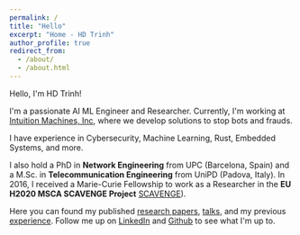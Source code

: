 ```yaml
---
permalink: /
title: "Hello"
excerpt: "Home - HD Trinh"
author_profile: true
redirect_from: 
  - /about/
  - /about.html
---
```


Hello, I'm HD Trinh! 

I'm a passionate AI ML Engineer and Researcher. Currently, I'm working at [Intuition Machines, Inc](https://www.imachines.com/), where we develop solutions to stop bots and frauds.

I have experience in Cybersecurity, Machine Learning, Rust, Embedded Systems, and more.

I also hold a PhD in **Network Engineering**  from UPC (Barcelona, Spain) and a M.Sc. in  **Telecommunication Engineering** from  UniPD (Padova, Italy). In 2016, I received a Marie-Curie Fellowship to work as a Researcher in the **EU H2020 MSCA SCAVENGE Project** [SCAVENGE](http://www.scavenge.eu)).

Here you can found my published [research papers](https://scholar.google.com/citations?user=6D56zRAAAAAJ), [talks](https://hdtrinh.github.io/talks/), and my previous [experience](https://hdtrinh.github.io/cv/).
Follow me up on [LinkedIn](https://www.linkedin.com/in/hdtrinh) and [Github](https://github.com/hdtrinh) to see what I'm up to.

